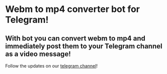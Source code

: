 # Webm to mp4 converter bot for Telegram!
## With bot you can convert webm to mp4 and immediately post them to your Telegram channel as a video message!

Follow the updates on our [telegram channel](http://github.com)!
